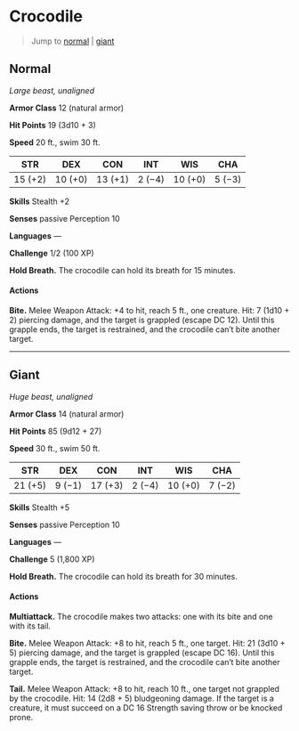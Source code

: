 # Crocodile

> Jump to [normal](#normal) | [giant](#giant)

## Normal
*Large beast, unaligned*

**Armor Class** 12 (natural armor)

**Hit Points** 19 (3d10 + 3)

**Speed** 20 ft., swim 30 ft.

**STR**|**DEX**|**CON**|**INT**|**WIS**|**CHA**
-------|-------|-------|-------|-------|-------
15 (+2)|10 (+0)|13 (+1)| 2 (−4)|10 (+0)| 5 (−3)

**Skills** Stealth +2

**Senses** passive Perception 10

**Languages** —

**Challenge** 1/2 (100 XP)

**Hold Breath.** The crocodile can hold its breath for 15 minutes.

#### Actions
**Bite.** Melee Weapon Attack: +4 to hit, reach 5 ft., one creature. Hit: 7 (1d10 + 2) piercing damage, and the target is grappled (escape DC 12). Until this grapple ends, the target is restrained, and the crocodile can’t bite another target.

---

## Giant
*Huge beast, unaligned*

**Armor Class** 14 (natural armor)

**Hit Points** 85 (9d12 + 27)

**Speed** 30 ft., swim 50 ft.

**STR**|**DEX**|**CON**|**INT**|**WIS**|**CHA**
-------|-------|-------|-------|-------|-------
21 (+5)| 9 (−1)|17 (+3)| 2 (−4)|10 (+0)| 7 (−2)

**Skills** Stealth +5

**Senses** passive Perception 10

**Languages** —

**Challenge** 5 (1,800 XP)

**Hold Breath.** The crocodile can hold its breath for 30 minutes.

#### Actions
**Multiattack.** The crocodile makes two attacks: one with its bite and one with its tail.

**Bite.** Melee Weapon Attack: +8 to hit, reach 5 ft., one target. Hit: 21 (3d10 + 5) piercing damage, and the target is grappled (escape DC 16). Until this grapple ends, the target is restrained, and the crocodile can’t bite another target.

**Tail.** Melee Weapon Attack: +8 to hit, reach 10 ft., one target not grappled by the crocodile. Hit: 14 (2d8 + 5) bludgeoning damage. If the target is a creature, it must succeed on a DC 16 Strength saving throw or be knocked prone.
